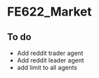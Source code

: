 # FE622_Market

## To do

- Add reddit trader agent
- Add reddit leader agent
- add limit to all agents
